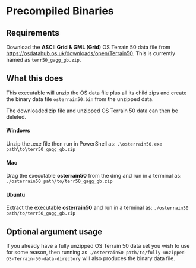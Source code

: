 # Precompiled Binaries

## Requirements
Download the **ASCII Grid & GML (Grid)** OS Terrain 50 data file from
https://osdatahub.os.uk/downloads/open/Terrain50. This is currently
named as ``terr50_gagg_gb.zip``.

## What this does
This executable will unzip the OS data file plus all its child zips and create the binary data file ``osterrain50.bin`` from the unzipped data.

The downloaded zip file and unzipped OS Terrain 50 data can then 
be deleted.

#### Windows

Unzip the .exe file then run in PowerShell as:
``.\osterrain50.exe path\to\terr50_gagg_gb.zip``

#### Mac

Drag the executable **osterrain50** from the dmg and run in a terminal as:
``./osterrain50 path/to/terr50_gagg_gb.zip``

#### Ubuntu

Extract the executable **osterrain50**  and run in a terminal as:
``./osterrain50 path/to/terr50_gagg_gb.zip``

## Optional argument usage

If you already have a fully unzipped OS Terrain 50 data set you wish to use for some reason, then running as 
``./osterrain50 path/to/fully-unzipped-OS-Terrain-50-data-directory``
will also produces the binary data file.